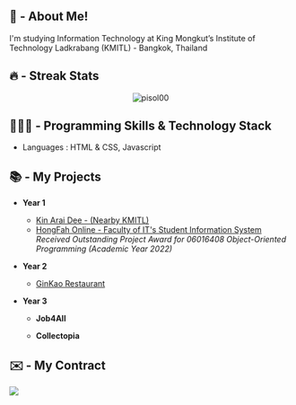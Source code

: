 ## 👋 - About Me!
I'm studying Information Technology at King Mongkut’s Institute of Technology Ladkrabang (KMITL) - Bangkok, Thailand




## 🔥 - Streak Stats 

<p align="center">
  <img src="https://github-readme-stats.vercel.app/api?username=pisol00&show_icons=true&locale=en&theme=algolia" alt="pisol00"/>
<!--   <img src="https://github-readme-streak-stats.herokuapp.com/?user=pisol00&theme=algolia" alt="pisol00"/> -->
</p>

## 👨🏻‍💻 - Programming Skills & Technology Stack
- Languages : HTML & CSS, Javascript
## 📚 - My Projects

- **Year 1**  
  - [Kin Arai Dee - (Nearby KMITL)](https://github.com/misterfocusth/Kin-Arai-Dee-KMITL)
  - [HongFah Online - Faculty of IT's Student Information System](https://github.com/misterfocusth/HongFah-Online-IT-KMITL)  
    *Received Outstanding Project Award for 06016408 Object-Oriented Programming (Academic Year 2022)*

- **Year 2**  
  - [GinKao Restaurant](https://github.com/phatsanphonna/sikao-restaurant)

- **Year 3**  
  - **Job4All**

  - **Collectopia** 



## ✉️ - My Contract

<p align="left">
 <a href="https://www.facebook.com/ppisol/"> <img src="https://img.shields.io/badge/Facebook-1877F2?style=for-the-badge&logo=facebook&logoColor=white"/> </a>
</p>
